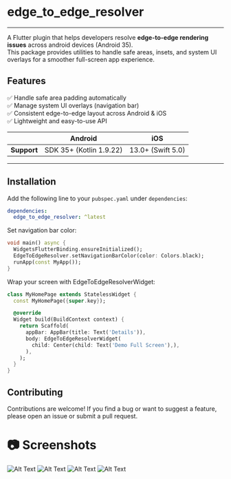 # edge_to_edge_resolver

---

A Flutter plugin that helps developers resolve **edge-to-edge rendering issues** across android devices (Android 35).  
This package provides utilities to handle safe areas, insets, and system UI overlays for a smoother full-screen app experience.


## Features

✅ Handle safe area padding automatically  
✅ Manage system UI overlays (navigation bar)  
✅ Consistent edge-to-edge layout across Android & iOS  
✅ Lightweight and easy-to-use API  




|             | Android                 | iOS               |
|-------------|-------------------------|-------------------|
| **Support** | SDK 35+ (Kotlin 1.9.22) | 13.0+ (Swift 5.0) |


---

## Installation

Add the following line to your `pubspec.yaml` under `dependencies`:

```yaml
dependencies:
  edge_to_edge_resolver: ^latest
```

Set navigation bar color:

```dart
void main() async {
  WidgetsFlutterBinding.ensureInitialized();
  EdgeToEdgeResolver.setNavigationBarColor(color: Colors.black);
  runApp(const MyApp());
}
```

Wrap your screen with EdgeToEdgeResolverWidget:

```dart
class MyHomePage extends StatelessWidget {
  const MyHomePage({super.key});

  @override
  Widget build(BuildContext context) {
    return Scaffold(
      appBar: AppBar(title: Text('Details')),
      body: EdgeToEdgeResolverWidget(
        child: Center(child: Text('Demo Full Screen'),),
      ),
    );
  }
}
```

## Contributing

Contributions are welcome!
If you find a bug or want to suggest a feature, please open an issue or submit a pull request.

# 📷 Screenshots

![Alt Text](./example/demo/img1.png)
![Alt Text](./example/demo/img2.png)
![Alt Text](./example/demo/img3.png)
![Alt Text](./example/demo/img4.png)